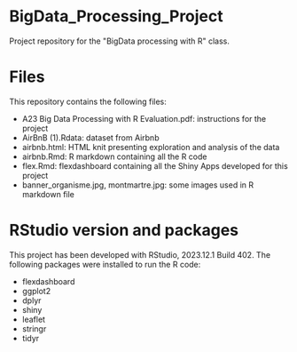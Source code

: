 # BigData_Processing_Project
Project repository for the "BigData processing with R" class.

# Files
This repository contains the following files:
  - A23 Big Data Processing with R Evaluation.pdf: instructions for the project
  - AirBnB (1).Rdata: dataset from Airbnb
  - airbnb.html: HTML knit presenting exploration and analysis of the data
  - airbnb.Rmd: R markdown containing all the R code
  - flex.Rmd: flexdashboard containing all the Shiny Apps developed for this project
  - banner_organisme.jpg, montmartre.jpg: some images used in R markdown file

# RStudio version and packages
This project has been developed with RStudio, 2023.12.1 Build 402.
The following packages were installed to run the R code:
  - flexdashboard
  - ggplot2
  - dplyr
  - shiny
  - leaflet
  - stringr
  - tidyr
    
